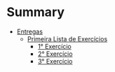 # Summary

- [Entregas]()
	+ [Primeira Lista de Exercícios]()
		* [1° Exercício](results/first_list/exec1.md)
		* [2° Exercício](results/first_list/exec2.md)
		* [3° Exercício](results/first_list/exec3.md)